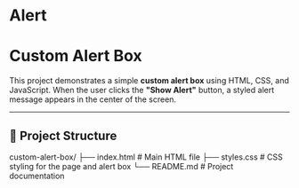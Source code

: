 # Alert
# Custom Alert Box

This project demonstrates a simple **custom alert box** using HTML, CSS, and JavaScript. When the user clicks the **"Show Alert"** button, a styled alert message appears in the center of the screen.

---

## 📁 Project Structure
custom-alert-box/
├── index.html # Main HTML file
├── styles.css # CSS styling for the page and alert box
└── README.md # Project documentation
